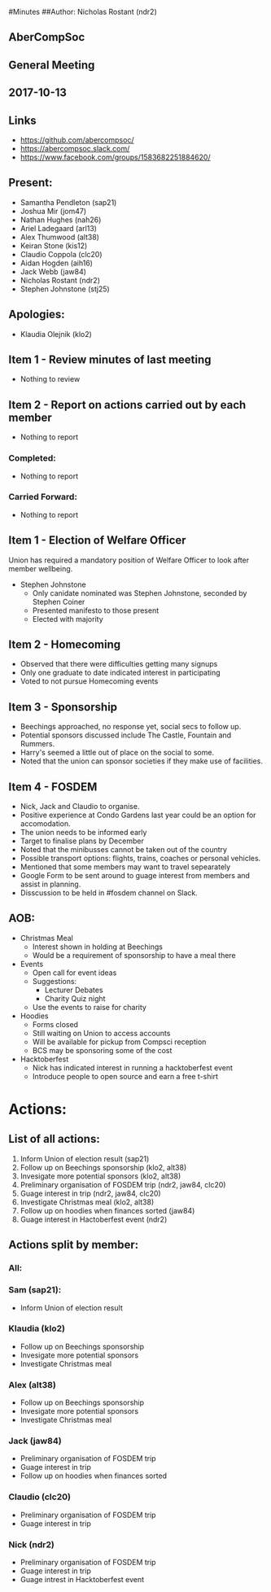 #Minutes
##Author:
Nicholas Rostant (ndr2)

## AberCompSoc 
## General Meeting

## 2017-10-13

## Links
- https://github.com/abercompsoc/
- https://abercompsoc.slack.com/
- https://www.facebook.com/groups/1583682251884620/

## Present:
- Samantha Pendleton (sap21)
- Joshua Mir (jom47)
- Nathan Hughes (nah26)
- Ariel Ladegaard (arl13)
- Alex Thumwood (alt38)
- Keiran Stone (kis12)
- Claudio Coppola (clc20)
- Aidan Hogden (aih16)
- Jack Webb (jaw84)
- Nicholas Rostant (ndr2)
- Stephen Johnstone (stj25)

## Apologies:
- Klaudia Olejnik (klo2)

## Item 1 - Review minutes of last meeting

- Nothing to review

## Item 2 - Report on actions carried out by each member

- Nothing to report

### Completed:

- Nothing to report

### Carried Forward:
- Nothing to report

## Item 1 - Election of Welfare Officer 
Union has required a mandatory position of Welfare Officer to look after member wellbeing.
- Stephen Johnstone
    - Only canidate nominated was Stephen Johnstone, seconded by Stephen Coiner
    - Presented manifesto to those present
    - Elected with majority

## Item 2 - Homecoming
- Observed that there were difficulties getting many signups
- Only one graduate to date indicated interest in participating
- Voted to not pursue Homecoming events

## Item 3 - Sponsorship
- Beechings approached, no response yet, social secs to follow up.
- Potential sponsors discussed include The Castle, Fountain and Rummers.
- Harry's seemed a little out of place on the social to some.
- Noted that the union can sponsor societies if they make use of facilities.

## Item 4 - FOSDEM
- Nick, Jack and Claudio to organise.
- Positive experience at Condo Gardens last year could be an option for accomodation.
- The union needs to be informed early
- Target to finalise plans by December
- Noted that the minibusses cannot be taken out of the country
- Possible transport options: flights, trains, coaches or personal vehicles.
- Mentioned that some members may want to travel sepearately
- Google Form to be sent around to guage interest from members and assist in planning.
- Disscussion to be held in #fosdem channel on Slack. 

## AOB:

- Christmas Meal
  - Interest shown in holding at Beechings
  - Would be a requirement of sponsorship to have a meal there
- Events
  - Open call for event ideas
  - Suggestions:
    - Lecturer Debates
    - Charity Quiz night
  - Use the events to raise for charity
- Hoodies
  - Forms closed 
  - Still waiting on Union to access accounts
  - Will be available for pickup from Compsci reception
  - BCS may be sponsoring some of the cost
- Hacktoberfest
  - Nick has indicated interest in running a hacktoberfest event
  - Introduce people to open source and earn a free t-shirt
    

# Actions:
## List of all actions:

1. Inform Union of election result (sap21)
2. Follow up on Beechings sponsorship (klo2, alt38)
3. Invesigate more potential sponsors (klo2, alt38)
4. Preliminary organisation of FOSDEM trip (ndr2, jaw84, clc20)
5. Guage interest in trip (ndr2, jaw84, clc20)
6. Investigate Christmas meal (klo2, alt38)
7. Follow up on hoodies when finances sorted (jaw84) 
8. Guage interest in Hactoberfest event (ndr2)

## Actions split by member:

### All:

### Sam (sap21):
- Inform Union of election result 

### Klaudia (klo2)
- Follow up on Beechings sponsorship
- Invesigate more potential sponsors
- Investigate Christmas meal

### Alex (alt38)
- Follow up on Beechings sponsorship
- Invesigate more potential sponsors
- Investigate Christmas meal

### Jack (jaw84) 
- Preliminary organisation of FOSDEM trip
- Guage interest in trip
- Follow up on hoodies when finances sorted

### Claudio (clc20) 
- Preliminary organisation of FOSDEM trip
- Guage interest in trip

### Nick (ndr2) 
- Preliminary organisation of FOSDEM trip
- Guage interest in trip
- Guage intrest in Hacktoberfest event

